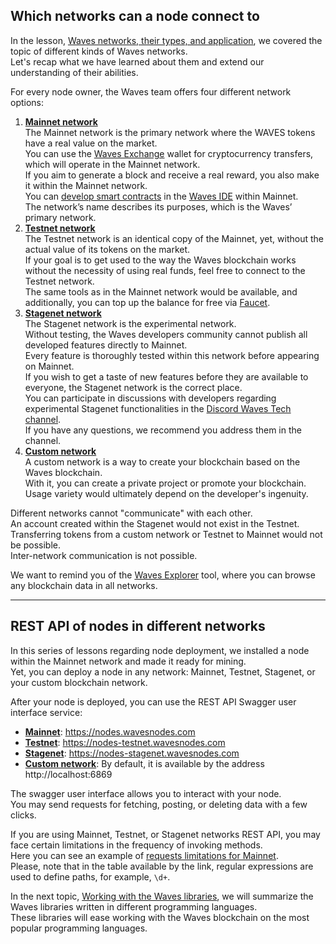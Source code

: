 ## Which networks can a node connect to ##

In the lesson, [Waves networks, their types, and application](), we covered the topic of different kinds of Waves networks.  
Let's recap what we have learned about them and extend our understanding of their abilities.
  
For every node owner, the Waves team offers four different network options:
1. **<u>Mainnet network</u>**  
    The Mainnet network is the primary network where the WAVES tokens have a real value on the market.  
    You can use the [Waves Exchange](https://waves.exchange/) wallet for cryptocurrency transfers, which will operate in the Mainnet network.  
    If you aim to generate a block and receive a real reward, you also make it within the Mainnet network.  
    You can [develop smart contracts]() in the [Waves IDE](https://waves-ide.com/) within Mainnet.  
    The network’s name describes its purposes, which is the Waves’ primary network.  
2. **<u>Testnet network</u>**  
    The Testnet network is an identical copy of the Mainnet, yet, without the actual value of its tokens on the market.  
    If your goal is to get used to the way the Waves blockchain works without the necessity of using real funds, feel free to connect to the Testnet network.  
    The same tools as in the Mainnet network would be available, and additionally, you can top up the balance for free via [Faucet](https://testnet.wavesexplorer.com/faucet).
3. **<u>Stagenet network</u>**  
    The Stagenet network is the experimental network.  
    Without testing, the Waves developers community cannot publish all developed features directly to Mainnet.  
    Every feature is thoroughly tested within this network before appearing on Mainnet.  
    If you wish to get a taste of new features before they are available to everyone, the Stagenet network is the correct place.  
    You can participate in discussions with developers regarding experimental Stagenet functionalities in the [Discord Waves Tech channel](https://discord.com/invite/3g8XR6B).  
    If you have any questions, we recommend you address them in the channel.
4. **<u>Custom network</u>**  
    A custom network is a way to create your blockchain based on the Waves blockchain.  
    With it, you can create a private project or promote your blockchain.  
    Usage variety would ultimately depend on the developer's ingenuity.

Different networks cannot "communicate" with each other.  
An account created within the Stagenet would not exist in the Testnet.  
Transferring tokens from a custom network or Testnet to Mainnet would not be possible.  
Inter-network communication is not possible.  
  
We want to remind you of the [Waves Explorer](https://new.wavesexplorer.com/) tool, where you can browse any blockchain data in all networks.

---

## REST API of nodes in different networks ##

In this series of lessons regarding node deployment, we installed a node within the Mainnet network and made it ready for mining.  
Yet, you can deploy a node in any network: Mainnet, Testnet, Stagenet, or your custom blockchain network.  

After your node is deployed, you can use the REST API Swagger user interface service:
- **<u>Mainnet</u>**: https://nodes.wavesnodes.com
- **<u>Testnet</u>**: https://nodes-testnet.wavesnodes.com
- **<u>Stagenet</u>**: https://nodes-stagenet.wavesnodes.com
- **<u>Custom network</u>**: By default, it is available by the address http://localhost:6869

The swagger user interface allows you to interact with your node.  
You may send requests for fetching, posting, or deleting data with a few clicks.  

If you are using Mainnet, Testnet, or Stagenet networks REST API, you may face certain limitations in the frequency of invoking methods.  
Here you can see an example of [requests limitations for Mainnet](https://docs.waves.tech/en/waves-node/api-limitations-of-the-pool-of-public-nodes#limitations-on-mainnet-pool).    
Please, note that in the table available by the link, regular expressions are used to define paths, for example, `\d+`.
  
In the next topic, [Working with the Waves libraries](), we will summarize the Waves libraries written in different programming languages.   
These libraries will ease working with the Waves blockchain on the most popular programming languages.